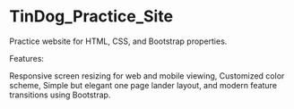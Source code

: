 # TinDog_Practice_Site
Practice website for HTML, CSS, and Bootstrap properties. 

Features:

Responsive screen resizing for web and mobile viewing, 
Customized color scheme, 
Simple but elegant one page lander layout,
and modern feature transitions using Bootstrap.
